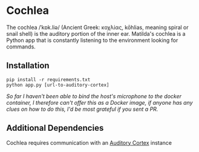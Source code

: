 # Cochlea

The cochlea /ˈkɒk.liə/ (Ancient Greek: κοχλίας, kōhlias, meaning spiral or snail shell) is the auditory portion of the inner ear. Matilda's cochlea is a Python app that is constantly listening to the environment looking for commands.


## Installation
```
pip install -r requirements.txt
python app.py [url-to-auditory-cortex]
```

*So far I haven't been able to bind the host's microphone to the docker container, I therefore can't offer this as a Docker image, if anyone has any clues on how to do this, I'd be most grateful if you sent a PR.*

## Additional Dependencies

Cochlea requires communication with an [Auditory Cortex](https://github.com/TheMatildaProject/auditory-cortex) instance
